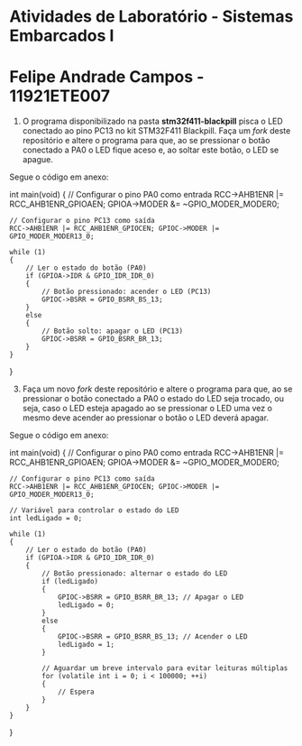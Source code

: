 # Atividades de Laboratório - Sistemas Embarcados I

# Felipe Andrade Campos - 11921ETE007

1. O programa disponibilizado na pasta **stm32f411-blackpill** pisca o LED conectado ao pino PC13 no kit STM32F411 Blackpill. Faça um *fork* deste repositório e altere o programa para que, ao se pressionar o botão conectado a PA0 o LED fique aceso e, ao soltar este botão, o LED se apague.

Segue o código em anexo:

  
  int main(void)
{
    // Configurar o pino PA0 como entrada
    RCC->AHB1ENR |= RCC_AHB1ENR_GPIOAEN; GPIOA->MODER &= ~GPIO_MODER_MODER0;

    // Configurar o pino PC13 como saída
    RCC->AHB1ENR |= RCC_AHB1ENR_GPIOCEN; GPIOC->MODER |= GPIO_MODER_MODER13_0;

    while (1)
    {
        // Ler o estado do botão (PA0)
        if (GPIOA->IDR & GPIO_IDR_IDR_0)
        {
            // Botão pressionado: acender o LED (PC13)
            GPIOC->BSRR = GPIO_BSRR_BS_13;
        }
        else
        {
            // Botão solto: apagar o LED (PC13)
            GPIOC->BSRR = GPIO_BSRR_BR_13;
        }
    }
}

3. Faça um novo *fork* deste repositório e altere o programa para que, ao se pressionar o botão conectado a PA0 o estado do LED seja trocado, ou seja, caso o LED esteja apagado ao se pressionar o LED uma vez o mesmo deve acender ao pressionar o botão o LED deverá apagar.

Segue o código em anexo:

  
  int main(void)
{
    // Configurar o pino PA0 como entrada
    RCC->AHB1ENR |= RCC_AHB1ENR_GPIOAEN; GPIOA->MODER &= ~GPIO_MODER_MODER0;

    // Configurar o pino PC13 como saída
    RCC->AHB1ENR |= RCC_AHB1ENR_GPIOCEN; GPIOC->MODER |= GPIO_MODER_MODER13_0;

    // Variável para controlar o estado do LED
    int ledLigado = 0;

    while (1)
    {
        // Ler o estado do botão (PA0)
        if (GPIOA->IDR & GPIO_IDR_IDR_0)
        {
            // Botão pressionado: alternar o estado do LED
            if (ledLigado)
            {
                GPIOC->BSRR = GPIO_BSRR_BR_13; // Apagar o LED
                ledLigado = 0;
            }
            else
            {
                GPIOC->BSRR = GPIO_BSRR_BS_13; // Acender o LED
                ledLigado = 1;
            }

            // Aguardar um breve intervalo para evitar leituras múltiplas
            for (volatile int i = 0; i < 100000; ++i)
            {
                // Espera
            }
        }
    }
}
